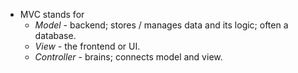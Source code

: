 - MVC stands for
    - _Model_ - backend; stores / manages data and its logic; often a database.
    - _View_ - the frontend or UI.
    - _Controller_ - brains; connects model and view.
